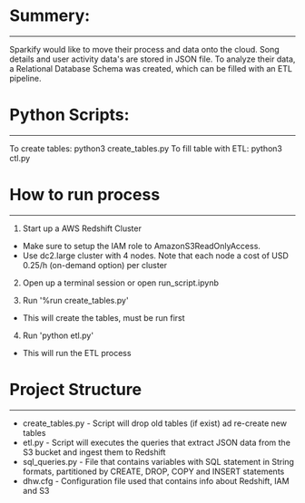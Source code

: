 # Summery: 
--------------------------------------------------------------------------------------------------------------------------

Sparkify would like to move their process and data onto the cloud. Song details and user activity data's are stored in JSON file. 
To analyze their data, a Relational Database Schema was created, which can be filled with an ETL pipeline.

# Python Scripts:
--------------------------------------------------------------------------------------------------------------------------
To create tables: python3 create_tables.py
To fill table with ETL: python3 ctl.py

# How to run process
--------------------------------------------------------------------------------------------------------------------------
1. Start up a AWS Redshift Cluster
- Make sure to setup the IAM role to AmazonS3ReadOnlyAccess.
- Use dc2.large cluster with 4 nodes. Note that each node a cost of USD 0.25/h (on-demand option) per cluster
2. Open up a terminal session or open run_script.ipynb

3. Run '%run create_tables.py'
- This will create the tables, must be run first
4. Run 'python etl.py'
- This will run the ETL process

# Project Structure
--------------------------------------------------------------------------------------------------------------------------
- create_tables.py - Script will drop old tables (if exist) ad re-create new tables
- etl.py - Script will executes the queries that extract JSON data from the S3 bucket and ingest them to Redshift
- sql_queries.py - File that contains variables with SQL statement in String formats, partitioned by CREATE, DROP, COPY   and INSERT statements
- dhw.cfg - Configuration file used that contains info about Redshift, IAM and S3
